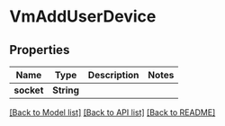 # VmAddUserDevice

## Properties

Name | Type | Description | Notes
------------ | ------------- | ------------- | -------------
**socket** | **String** |  | 

[[Back to Model list]](../README.md#documentation-for-models) [[Back to API list]](../README.md#documentation-for-api-endpoints) [[Back to README]](../README.md)


